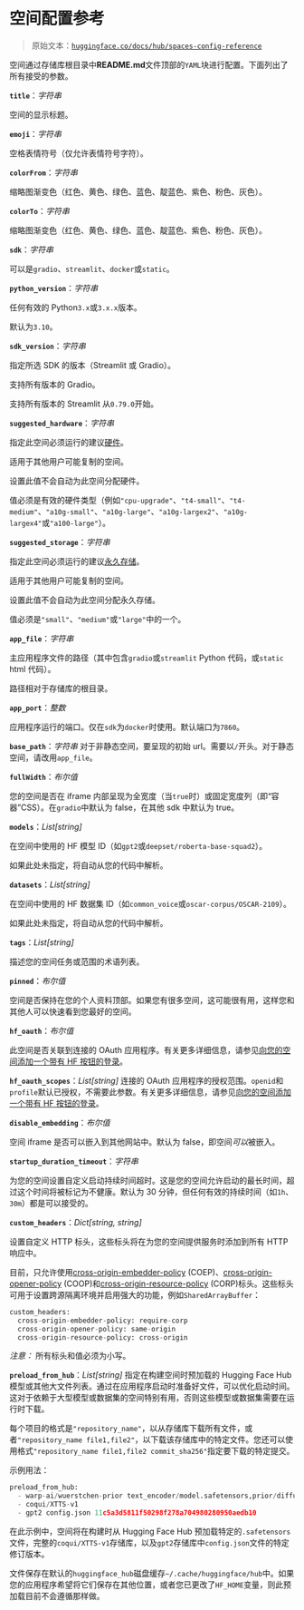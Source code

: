 # 空间配置参考

> 原始文本：[`huggingface.co/docs/hub/spaces-config-reference`](https://huggingface.co/docs/hub/spaces-config-reference)

空间通过存储库根目录中**README.md**文件顶部的`YAML`块进行配置。下面列出了所有接受的参数。

**`title`**：*字符串*

空间的显示标题。

**`emoji`**：*字符串*

空格表情符号（仅允许表情符号字符）。

**`colorFrom`**：*字符串*

缩略图渐变色（红色、黄色、绿色、蓝色、靛蓝色、紫色、粉色、灰色）。

**`colorTo`**：*字符串*

缩略图渐变色（红色、黄色、绿色、蓝色、靛蓝色、紫色、粉色、灰色）。

**`sdk`**：*字符串*

可以是`gradio`、`streamlit`、`docker`或`static`。

**`python_version`**：*字符串*

任何有效的 Python`3.x`或`3.x.x`版本。

默认为`3.10`。

**`sdk_version`**：*字符串*

指定所选 SDK 的版本（Streamlit 或 Gradio）。

支持所有版本的 Gradio。

支持所有版本的 Streamlit 从`0.79.0`开始。

**`suggested_hardware`**：*字符串*

指定此空间必须运行的建议[硬件](https://huggingface.co/docs/hub/spaces-gpus)。

适用于其他用户可能复制的空间。

设置此值不会自动为此空间分配硬件。

值必须是有效的硬件类型（例如`"cpu-upgrade"`、`"t4-small"`、`"t4-medium"`、`"a10g-small"`、`"a10g-large"`、`"a10g-largex2"`、`"a10g-largex4"`或`"a100-large"`）。

**`suggested_storage`**：*字符串*

指定此空间必须运行的建议[永久存储](https://huggingface.co/docs/hub/spaces-storage)。

适用于其他用户可能复制的空间。

设置此值不会自动为此空间分配永久存储。

值必须是`"small"`、`"medium"`或`"large"`中的一个。

**`app_file`**：*字符串*

主应用程序文件的路径（其中包含`gradio`或`streamlit` Python 代码，或`static` html 代码）。

路径相对于存储库的根目录。

**`app_port`**：*整数*

应用程序运行的端口。仅在`sdk`为`docker`时使用。默认端口为`7860`。

**`base_path`**：*字符串* 对于非静态空间，要呈现的初始 url。需要以`/`开头。对于静态空间，请改用`app_file`。

**`fullWidth`**：*布尔值*

您的空间是否在 iframe 内部呈现为全宽度（当`true`时）或固定宽度列（即“容器”CSS）。在`gradio`中默认为 false，在其他 sdk 中默认为 true。

**`models`**：*List[string]*

在空间中使用的 HF 模型 ID（如`gpt2`或`deepset/roberta-base-squad2`）。

如果此处未指定，将自动从您的代码中解析。

**`datasets`**：*List[string]*

在空间中使用的 HF 数据集 ID（如`common_voice`或`oscar-corpus/OSCAR-2109`）。

如果此处未指定，将自动从您的代码中解析。

**`tags`**：*List[string]*

描述您的空间任务或范围的术语列表。

**`pinned`**：*布尔值*

空间是否保持在您的个人资料顶部。如果您有很多空间，这可能很有用，这样您和其他人可以快速看到您最好的空间。

**`hf_oauth`**：*布尔值*

此空间是否关联到连接的 OAuth 应用程序。有关更多详细信息，请参见[向您的空间添加一个带有 HF 按钮的登录](https://huggingface.co/docs/hub/spaces-oauth)。

**`hf_oauth_scopes`**：*List[string]* 连接的 OAuth 应用程序的授权范围。`openid`和`profile`默认已授权，不需要此参数。有关更多详细信息，请参见[向您的空间添加一个带有 HF 按钮的登录](https://huggingface.co/docs/hub/spaces-oauth)。

**`disable_embedding`**：*布尔值*

空间 iframe 是否可以嵌入到其他网站中。默认为 false，即空间*可以*被嵌入。

**`startup_duration_timeout`**：*字符串*

为您的空间设置自定义启动持续时间超时。这是您的空间允许启动的最长时间，超过这个时间将被标记为不健康。默认为 30 分钟，但任何有效的持续时间（如`1h`、`30m`）都是可以接受的。

**`custom_headers`**：*Dict[string, string]*

设置自定义 HTTP 标头，这些标头将在为您的空间提供服务时添加到所有 HTTP 响应中。

目前，只允许使用[cross-origin-embedder-policy](https://developer.mozilla.org/en-US/docs/Web/HTTP/Headers/Cross-Origin-Embedder-Policy) (COEP)、[cross-origin-opener-policy](https://developer.mozilla.org/en-US/docs/Web/HTTP/Headers/Cross-Origin-Opener-Policy) (COOP)和[cross-origin-resource-policy](https://developer.mozilla.org/en-US/docs/Web/HTTP/Headers/Cross-Origin-Resource-Policy) (CORP)标头。这些标头可用于设置跨源隔离环境并启用强大的功能，例如`SharedArrayBuffer`：

```py
custom_headers:
  cross-origin-embedder-policy: require-corp
  cross-origin-opener-policy: same-origin
  cross-origin-resource-policy: cross-origin
```

*注意：* 所有标头和值必须为小写。

**`preload_from_hub`**：*List[string]* 指定在构建空间时预加载的 Hugging Face Hub 模型或其他大文件列表。通过在应用程序启动时准备好文件，可以优化启动时间。这对于依赖于大型模型或数据集的空间特别有用，否则这些模型或数据集需要在运行时下载。

每个项目的格式是`"repository_name"`，以从存储库下载所有文件，或者`"repository_name file1,file2"`，以下载该存储库中的特定文件。您还可以使用格式`"repository_name file1,file2 commit_sha256"`指定要下载的特定提交。

示例用法：

```py
preload_from_hub:
  - warp-ai/wuerstchen-prior text_encoder/model.safetensors,prior/diffusion_pytorch_model.safetensors
  - coqui/XTTS-v1
  - gpt2 config.json 11c5a3d5811f50298f278a704980280950aedb10
```

在此示例中，空间将在构建时从 Hugging Face Hub 预加载特定的`.safetensors`文件，完整的`coqui/XTTS-v1`存储库，以及`gpt2`存储库中`config.json`文件的特定修订版本。

文件保存在默认的`huggingface_hub`磁盘缓存`~/.cache/huggingface/hub`中。如果您的应用程序希望将它们保存在其他位置，或者您已更改了`HF_HOME`变量，则此预加载目前不会遵循那样做。
